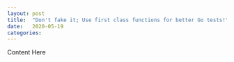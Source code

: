 ```yaml
---
layout: post
title:  "Don't fake it; Use first class functions for better Go tests!"
date:   2020-05-19
categories: 
---
```


Content Here
